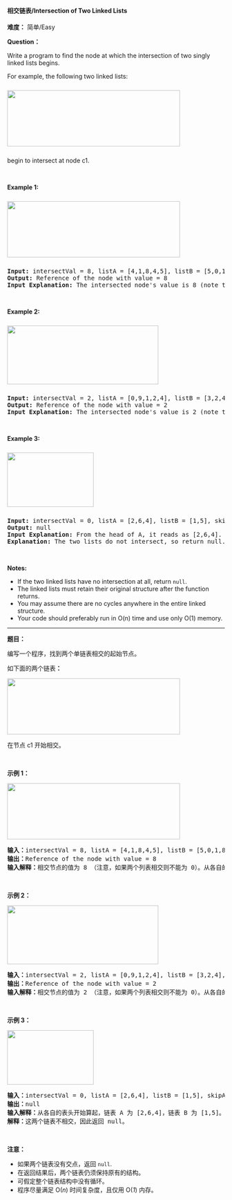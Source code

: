 #### 相交链表/Intersection of Two Linked Lists
**难度：** 简单/Easy

**Question：** 

<p>Write a program to find the node at which the intersection of two singly linked lists begins.</p>

<p>For example, the following two linked lists:</p>
<a href="https://assets.leetcode.com/uploads/2018/12/13/160_statement.png" target="_blank"><img alt="" src="https://assets.leetcode.com/uploads/2018/12/13/160_statement.png" style="margin-top: 10px; margin-bottom: 10px; width: 400px; height: 130px;" /></a>

<p>begin to intersect at node c1.</p>

<p>&nbsp;</p>

<p><strong>Example 1:</strong></p>
<a href="https://assets.leetcode.com/uploads/2018/12/13/160_example_1.png" target="_blank"><img alt="" src="https://assets.leetcode.com/uploads/2018/12/13/160_example_1.png" style="margin-top: 10px; margin-bottom: 10px; width: 400px; height: 130px;" /></a>

<pre>
<strong>Input: </strong>intersectVal = 8, listA = [4,1,8,4,5], listB = [5,0,1,8,4,5], skipA = 2, skipB = 3
<strong>Output:</strong> Reference of the node with value = 8
<strong>Input Explanation:</strong> The intersected node&#39;s value is 8 (note that this must not be 0 if the two lists intersect). From the head of A, it reads as [4,1,8,4,5]. From the head of B, it reads as [5,0,1,8,4,5]. There are 2 nodes before the intersected node in A; There are 3 nodes before the intersected node in B.</pre>

<p>&nbsp;</p>

<p><strong>Example 2:</strong></p>
<a href="https://assets.leetcode.com/uploads/2018/12/13/160_example_2.png" target="_blank"><img alt="" src="https://assets.leetcode.com/uploads/2018/12/13/160_example_2.png" style="margin-top: 10px; margin-bottom: 10px; width: 350px; height: 136px;" /></a>

<pre>
<strong>Input: </strong>intersectVal&nbsp;= 2, listA = [0,9,1,2,4], listB = [3,2,4], skipA = 3, skipB = 1
<strong>Output:</strong> Reference of the node with value = 2
<strong>Input Explanation:</strong>&nbsp;The intersected node&#39;s value is 2 (note that this must not be 0 if the two lists intersect). From the head of A, it reads as [0,9,1,2,4]. From the head of B, it reads as [3,2,4]. There are 3 nodes before the intersected node in A; There are 1 node before the intersected node in B.
</pre>

<p>&nbsp;</p>

<p><strong>Example 3:</strong></p>
<a href="https://assets.leetcode.com/uploads/2018/12/13/160_example_3.png" target="_blank"><img alt="" src="https://assets.leetcode.com/uploads/2018/12/13/160_example_3.png" style="margin-top: 10px; margin-bottom: 10px; width: 200px; height: 126px;" /></a>

<pre>
<strong>Input: </strong>intersectVal = 0, listA = [2,6,4], listB = [1,5], skipA = 3, skipB = 2
<strong>Output:</strong> null
<strong>Input Explanation:</strong> From the head of A, it reads as [2,6,4]. From the head of B, it reads as [1,5]. Since the two lists do not intersect, intersectVal must be 0, while skipA and skipB can be arbitrary values.
<strong>Explanation:</strong> The two lists do not intersect, so return null.
</pre>

<p>&nbsp;</p>

<p><b>Notes:</b></p>

<ul>
	<li>If the two linked lists have no intersection at all, return <code>null</code>.</li>
	<li>The linked lists must retain their original structure after the function returns.</li>
	<li>You may assume there are no cycles anywhere in the entire linked structure.</li>
	<li>Your code should preferably run in O(n) time and use only O(1) memory.</li>
</ul>


------

**题目：** 
<p>编写一个程序，找到两个单链表相交的起始节点。</p>

<p>如下面的两个链表<strong>：</strong></p>

<p><a href="https://assets.leetcode-cn.com/aliyun-lc-upload/uploads/2018/12/14/160_statement.png" target="_blank"><img alt="" src="https://assets.leetcode-cn.com/aliyun-lc-upload/uploads/2018/12/14/160_statement.png" style="height: 130px; width: 400px;"></a></p>

<p>在节点 c1 开始相交。</p>

<p>&nbsp;</p>

<p><strong>示例 1：</strong></p>

<p><a href="https://assets.leetcode.com/uploads/2018/12/13/160_example_1.png" target="_blank"><img alt="" src="https://assets.leetcode-cn.com/aliyun-lc-upload/uploads/2018/12/14/160_example_1.png" style="height: 130px; width: 400px;"></a></p>

<pre><strong>输入：</strong>intersectVal = 8, listA = [4,1,8,4,5], listB = [5,0,1,8,4,5], skipA = 2, skipB = 3
<strong>输出：</strong>Reference of the node with value = 8
<strong>输入解释：</strong>相交节点的值为 8 （注意，如果两个列表相交则不能为 0）。从各自的表头开始算起，链表 A 为 [4,1,8,4,5]，链表 B 为 [5,0,1,8,4,5]。在 A 中，相交节点前有 2 个节点；在 B 中，相交节点前有 3 个节点。
</pre>

<p>&nbsp;</p>

<p><strong>示例&nbsp;2：</strong></p>

<p><a href="https://assets.leetcode.com/uploads/2018/12/13/160_example_2.png" target="_blank"><img alt="" src="https://assets.leetcode-cn.com/aliyun-lc-upload/uploads/2018/12/14/160_example_2.png" style="height: 136px; width: 350px;"></a></p>

<pre><strong>输入：</strong>intersectVal&nbsp;= 2, listA = [0,9,1,2,4], listB = [3,2,4], skipA = 3, skipB = 1
<strong>输出：</strong>Reference of the node with value = 2
<strong>输入解释：</strong>相交节点的值为 2 （注意，如果两个列表相交则不能为 0）。从各自的表头开始算起，链表 A 为 [0,9,1,2,4]，链表 B 为 [3,2,4]。在 A 中，相交节点前有 3 个节点；在 B 中，相交节点前有 1 个节点。
</pre>

<p>&nbsp;</p>

<p><strong>示例&nbsp;3：</strong></p>

<p><a href="https://assets.leetcode.com/uploads/2018/12/13/160_example_3.png" target="_blank"><img alt="" src="https://assets.leetcode-cn.com/aliyun-lc-upload/uploads/2018/12/14/160_example_3.png" style="height: 126px; width: 200px;"></a></p>

<pre><strong>输入：</strong>intersectVal = 0, listA = [2,6,4], listB = [1,5], skipA = 3, skipB = 2
<strong>输出：</strong>null
<strong>输入解释：</strong>从各自的表头开始算起，链表 A 为 [2,6,4]，链表 B 为 [1,5]。由于这两个链表不相交，所以 intersectVal 必须为 0，而 skipA 和 skipB 可以是任意值。
<strong>解释：</strong>这两个链表不相交，因此返回 null。
</pre>

<p>&nbsp;</p>

<p><strong>注意：</strong></p>

<ul>
	<li>如果两个链表没有交点，返回 <code>null</code>.</li>
	<li>在返回结果后，两个链表仍须保持原有的结构。</li>
	<li>可假定整个链表结构中没有循环。</li>
	<li>程序尽量满足 O(<em>n</em>) 时间复杂度，且仅用 O(<em>1</em>) 内存。</li>
</ul>

